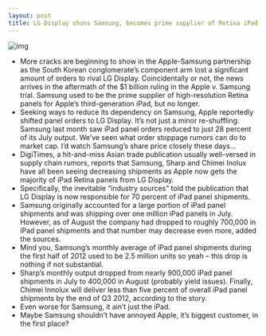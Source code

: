```yaml
---
layout: post
title: LG Display shuns Samsung, becomes prime supplier of Retina iPad panels
---
```

![img](http://media.idownloadblog.com/wp-content/uploads/2012/03/Retina-Display-iPad-3.png)
* More cracks are beginning to show in the Apple-Samsung partnership as the South Korean conglomerate’s component arm lost a significant amount of orders to rival LG Display. Coincidentally or not, the news arrives in the aftermath of the $1 billion ruling in the Apple v. Samsung trial. Samsung used to be the prime supplier of high-resolution Retina panels for Apple’s third-generation iPad, but no longer.
* Seeking ways to reduce its dependency on Samsung, Apple reportedly shifted panel orders to LG Display. It’s not just a minor re-shuffling: Samsung last month saw iPad panel orders reduced to just 28 percent of its July output. We’ve seen what order stoppage rumors can do to market cap. I’d watch Samsung’s share price closely these days…
* DigiTimes, a hit-and-miss Asian trade publication usually well-versed in supply chain rumors, reports that Samsung, Sharp and Chimei Inolux have all been seeing decreasing shipments as Apple now gets the majority of iPad Retina panels from LG Display.
* Specifically, the inevitable “industry sources” told the publication that LG Display is now responsible for 70 percent of iPad panel shipments.
* Samsung originally accounted for a large portion of iPad panel shipments and was shipping over one million iPad panels in July. However, as of August the company had dropped to roughly 700,000 in iPad panel shipments and that number may decrease even more, added the sources.
* Mind you, Samsung’s monthly average of iPad panel shipments during the first half of 2012 used to be 2.5 million units so yeah – this drop is nothing if not substantial.
* Sharp’s monthly output dropped from nearly 900,000 iPad panel shipments in July to 400,000 in August (probably yield issues). Finally, Chimei Innolux will deliver less than five percent of overall iPad panel shipments by the end of Q3 2012, according to the story.
* Even worse for Samsung, it ain’t just the iPad.
* Maybe Samsung shouldn’t have annoyed Apple, it’s biggest customer, in the first place?

